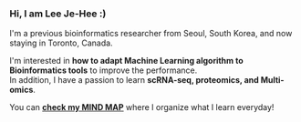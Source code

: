### Hi, I am Lee Je-Hee :)
I'm a previous bioinformatics researcher from Seoul, South Korea, and now staying in Toronto, Canada.    

I'm interested in **how to adapt Machine Learning algorithm to Bioinformatics tools** to improve the performance.    
In addition, I have a passion to learn **scRNA-seq, proteomics, and Multi-omics**.    

You can [**check my MIND MAP**](https://jhlee0637.github.io/) where I organize what I learn everyday!    
